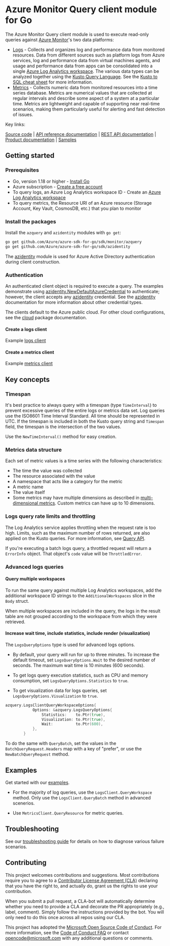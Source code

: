# Azure Monitor Query client module for Go

The Azure Monitor Query client module is used to execute read-only queries against [Azure Monitor][azure_monitor_overview]'s two data platforms:

- [Logs][logs_overview] - Collects and organizes log and performance data from monitored resources. Data from different sources such as platform logs from Azure services, log and performance data from virtual machines agents, and usage and performance data from apps can be consolidated into a single [Azure Log Analytics workspace][log_analytics_workspace]. The various data types can be analyzed together using the [Kusto Query Language][kusto_query_language]. See the [Kusto to SQL cheat sheet][kusto_to_sql] for more information.
- [Metrics][metrics_overview] - Collects numeric data from monitored resources into a time series database. Metrics are numerical values that are collected at regular intervals and describe some aspect of a system at a particular time. Metrics are lightweight and capable of supporting near real-time scenarios, making them particularly useful for alerting and fast detection of issues.

Key links:

[Source code][azquery_repo] | [API reference documentation][azquery_pkg_go_docs] | [REST API documentation][monitor_rest_docs] | [Product documentation][monitor_docs] | [Samples][go_samples]

## Getting started

### Prerequisites

* Go, version 1.18 or higher - [Install Go](https://go.dev/doc/install)
* Azure subscription - [Create a free account][azure_sub]
* To query logs, an Azure Log Analytics workspace ID - Create an [Azure Log Analytics workspace][log_analytics_workspace_create]
* To query metrics, the Resource URI of an Azure resource (Storage Account, Key Vault, CosmosDB, etc.) that you plan to monitor

### Install the packages

Install the `azquery` and `azidentity` modules with `go get`:

```bash
go get github.com/Azure/azure-sdk-for-go/sdk/monitor/azquery
go get github.com/Azure/azure-sdk-for-go/sdk/azidentity
```

The [azidentity][azure_identity] module is used for Azure Active Directory authentication during client construction.

### Authentication

An authenticated client object is required to execute a query. The examples demonstrate using [azidentity.NewDefaultAzureCredential][default_cred_ref] to authenticate; however, the client accepts any [azidentity][azure_identity] credential. See the [azidentity][azure_identity] documentation for more information about other credential types.

The clients default to the Azure public cloud. For other cloud configurations, see the [cloud][cloud_documentation] package documentation.

#### Create a logs client

Example [logs client][example_logs_client]

#### Create a metrics client

Example [metrics client][example_metrics_client]

## Key concepts

### Timespan

It's best practice to always query with a timespan (type `TimeInterval`) to prevent excessive queries of the entire logs or metrics data set. Log queries use the ISO8601 Time Interval Standard. All time should be represented in UTC. If the timespan is included in both the Kusto query string and `Timespan` field, the timespan is the intersection of the two values.

Use the `NewTimeInterval()` method for easy creation.

### Metrics data structure

Each set of metric values is a time series with the following characteristics:

- The time the value was collected
- The resource associated with the value
- A namespace that acts like a category for the metric
- A metric name
- The value itself
- Some metrics may have multiple dimensions as described in [multi-dimensional metrics][multi-metrics]. Custom metrics can have up to 10 dimensions.

### Logs query rate limits and throttling

The Log Analytics service applies throttling when the request rate is too high. Limits, such as the maximum number of rows returned, are also applied on the Kusto queries. For more information, see [Query API][service_limits].

If you're executing a batch logs query, a throttled request will return a `ErrorInfo` object. That object's `code` value will be `ThrottledError`.

### Advanced logs queries

#### Query multiple workspaces

To run the same query against multiple Log Analytics workspaces, add the additional workspace ID strings to the `AdditionalWorkspaces` slice in the `Body` struct. 

When multiple workspaces are included in the query, the logs in the result table are not grouped according to the workspace from which they were retrieved.

#### Increase wait time, include statistics, include render (visualization)

The `LogsQueryOptions` type is used for advanced logs options.

* By default, your query will run for up to three minutes. To increase the default timeout, set `LogsQueryOptions.Wait` to the desired number of seconds. The maximum wait time is 10 minutes (600 seconds).

* To get logs query execution statistics, such as CPU and memory consumption, set `LogsQueryOptions.Statistics` to `true`.

* To get visualization data for logs queries, set `LogsQueryOptions.Visualization` to `true`.

```go
azquery.LogsClientQueryWorkspaceOptions{
			Options: &azquery.LogsQueryOptions{
				Statistics:    to.Ptr(true),
				Visualization: to.Ptr(true),
				Wait:          to.Ptr(600),
			},
		}
```

To do the same with `QueryBatch`, set the values in the `BatchQueryRequest.Headers` map with a key of "prefer", or use the `NewBatchQueryRequest` method.

## Examples

Get started with our [examples][azquery_pkg_go_samples].

* For the majority of log queries, use the `LogsClient.QueryWorkspace` method. Only use the `LogsClient.QueryBatch` method in advanced scenerios.

* Use `MetricsClient.QueryResource` for metric queries.

## Troubleshooting

See our [troubleshooting guide][troubleshooting_guide] for details on how to diagnose various failure scenarios.

## Contributing

This project welcomes contributions and suggestions. Most contributions require you to agree to a [Contributor License Agreement (CLA)][cla] declaring that you have the right to, and actually do, grant us the rights to use your contribution.

When you submit a pull request, a CLA-bot will automatically determine whether you need to provide a CLA and decorate
the PR appropriately (e.g., label, comment). Simply follow the instructions provided by the bot. You will only need to
do this once across all repos using our CLA.

This project has adopted the [Microsoft Open Source Code of Conduct][coc]. For more information, see
the [Code of Conduct FAQ][coc_faq] or contact [opencode@microsoft.com][coc_contact] with any additional questions or
comments.

<!-- LINKS -->
[azquery_repo]: https://github.com/Azure/azure-sdk-for-go/tree/main/sdk/monitor/azquery
[azquery_pkg_go]: https://pkg.go.dev/github.com/Azure/azure-sdk-for-go/sdk/monitor/azquery
[azquery_pkg_go_docs]: https://pkg.go.dev/github.com/Azure/azure-sdk-for-go/sdk/monitor/azquery#section-documentation
[azquery_pkg_go_samples]: https://pkg.go.dev/github.com/Azure/azure-sdk-for-go/sdk/monitor/azquery#pkg-examples
[azure_identity]: https://pkg.go.dev/github.com/Azure/azure-sdk-for-go/sdk/azidentity
[azure_sub]: https://azure.microsoft.com/free/
[azure_monitor_overview]: https://learn.microsoft.com/azure/azure-monitor/overview
[context]: https://pkg.go.dev/context
[cloud_documentation]: https://pkg.go.dev/github.com/Azure/azure-sdk-for-go/sdk/azcore/cloud
[default_cred_ref]: https://github.com/Azure/azure-sdk-for-go/tree/main/sdk/azidentity#defaultazurecredential
[example_logs_client]: https://pkg.go.dev/github.com/Azure/azure-sdk-for-go/sdk/monitor/azquery#example-NewLogsClient
[example_metrics_client]: https://pkg.go.dev/github.com/Azure/azure-sdk-for-go/sdk/monitor/azquery#example-NewMetricsClient
[go_samples]: (https://github.com/Azure-Samples/azure-sdk-for-go-samples)
[kusto_query_language]: https://learn.microsoft.com/azure/data-explorer/kusto/query/
[kusto_to_sql]: https://learn.microsoft.com/azure/data-explorer/kusto/query/sqlcheatsheet
[log_analytics_workspace]: https://learn.microsoft.com/azure/azure-monitor/logs/log-analytics-workspace-overview
[log_analytics_workspace_create]: https://learn.microsoft.com/azure/azure-monitor/logs/quick-create-workspace
[logs_overview]: https://learn.microsoft.com/azure/azure-monitor/logs/data-platform-logs
[metrics_overview]: https://learn.microsoft.com/azure/azure-monitor/essentials/data-platform-metrics
[monitor_docs]: https://learn.microsoft.com/azure/azure-monitor/
[monitor_rest_docs]: https://learn.microsoft.com/en-us/rest/api/monitor/
[multi-metrics]: https://learn.microsoft.com/azure/azure-monitor/essentials/data-platform-metrics#multi-dimensional-metrics
[service_limits]: https://learn.microsoft.com/azure/azure-monitor/service-limits#la-query-api
[troubleshooting_guide]: https://github.com/Azure/azure-sdk-for-go/blob/main/sdk/monitor/azquery/TROUBLESHOOTING.md
[cla]: https://cla.microsoft.com
[coc]: https://opensource.microsoft.com/codeofconduct/
[coc_faq]: https://opensource.microsoft.com/codeofconduct/faq/
[coc_contact]: mailto:opencode@microsoft.com